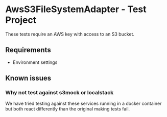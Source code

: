 # AwsS3FileSystemAdapter - Test Project

These tests require an AWS key with access to an S3 bucket.

## Requirements

* Environment settings

## Known issues

### Why not test against s3mock or localstack

We have tried testing against these services running in a docker container but both react differently than the original
making tests fail.

